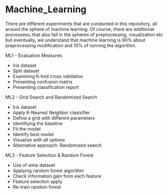# Machine_Learning
There are different experiments that are conducted in this repository, all around the sphere of machine learning. Of course, there are additional processess, that also fall in the spheres of preprocessing, visualization etc but eventually, we understand that machine learning is 90% about preprocessing modification and 10% of running the algorithm.

ML1 - Evaluation Measures
- Iris dataset
- Split dataset
- Examining K-fold cross validation
- Presenting confusion matrix
- Presenting classification report

ML2 - Grid Search and Randomized Search
- Iris dataset
- Apply K-Nearest Neighbor clasisifier
- Define a grid with different parameters
- Identifying the baseline
- Fit the model
- Identify best model
- Visualize with all options
- Alternative approach: Randomized search

ML3 - Feature Selection & Random Forest
- Use of wine dataset
- Applying random forest algorithm
- Check information gain from each feature
- Feature selection apply
- Re-train random forest
